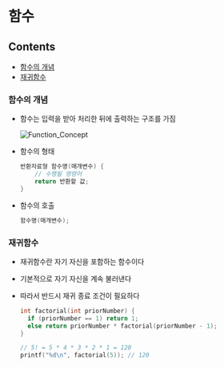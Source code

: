 # 함수

## Contents

- [함수의 개념](#함수의-개념)
- [재귀함수](#재귀함수)



### 함수의 개념

- 함수는 입력을 받아 처리한 뒤에 출력하는 구조를 가짐

  ![Function_Concept](https://github.com/JoongChangYang/TIL_C/blob/main/Assets/Function_Concept.PNG)

- 함수의 형태

  ``` c
  반환자료형 함수명(매개변수) {
      // 수행될 명령어
      return 반환할 값;
  }
  ```

- 함수의 호출

  ``` c
  함수명(매개변수);
  ```



### 재귀함수

- 재귀함수란 자기 자신을 포함하는 함수이다

- 기본적으로 자기 자신을 계속 불러낸다

- 따라서 반드시 재귀 종료 조건이 필요하다

  ``` c
  int factorial(int priorNumber) {
  	if (priorNumber == 1) return 1;
  	else return priorNumber * factorial(priorNumber - 1);
  }
  
  // 5! = 5 * 4 * 3 * 2 * 1 = 120
  printf("%d\n", factorial(5)); // 120
  ```

  